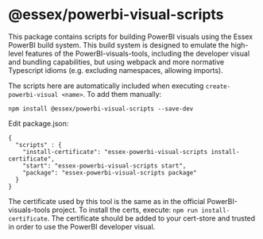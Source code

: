 
# @essex/powerbi-visual-scripts

This package contains scripts for building PowerBI visuals using the Essex PowerBI build system.
This build system is designed to emulate the high-level features of the PowerBI-visuals-tools, including the developer visual and bundling capabilities, but using webpack and more normative Typescript idioms (e.g. excluding namespaces, allowing imports).

The scripts here are automatically included when executing `create-powerbi-visual <name>`. To add them manually:

`npm install @essex/powerbi-visual-scripts --save-dev`

Edit package.json:
```
{
  "scripts" : {
    "install-certificate": "essex-powerbi-visual-scripts install-certificate",
    "start": "essex-powerbi-visual-scripts start",
    "package": "essex-powerbi-visual-scripts package"
  }
}
```

The certificate used by this tool is the same as in the official PowerBI-visuals-tools project. To install the certs, execute: `npm run install-certificate`. The certificate should be added to your cert-store and trusted in order to use the PowerBI developer visual.